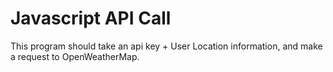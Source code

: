 # Javascript API Call
This program should take an api key + User Location information, and make a request to OpenWeatherMap.
